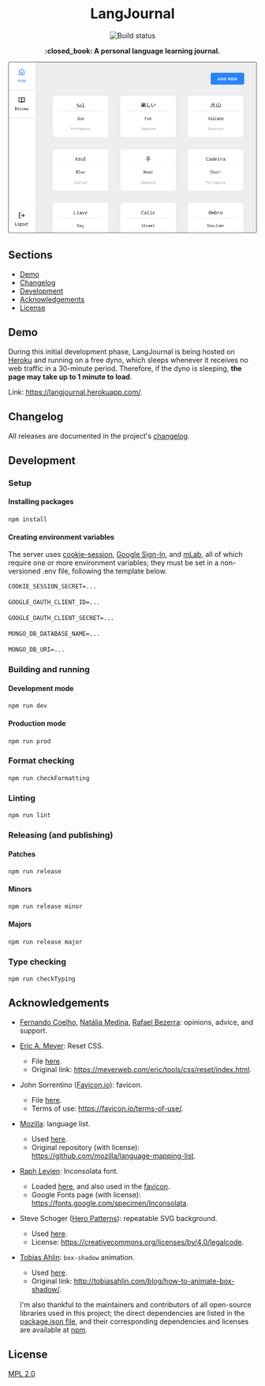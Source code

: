 <h1 align="center">
  LangJournal
</h1>

<p align="center">
  <img
    alt="Build status"
    src="https://img.shields.io/travis/alcar/langjournal/master"
  >
</p>

<p align="center">
  <b>
    :closed_book: A personal language learning journal.
  </b>
</p>

<p align="center">
  <img
    alt="Screenshot of the home page"
    src="./screenshots/home.png"
    width=600
  >
</p>

## Sections

- [Demo](#demo)
- [Changelog](#changelog)
- [Development](#development)
- [Acknowledgements](#acknowledgements)
- [License](#license)

## Demo

During this initial development phase, LangJournal is being hosted on [Heroku](https://www.heroku.com/) and running on a free dyno, which sleeps whenever it receives no web traffic in a 30-minute period. Therefore, if the dyno is sleeping, **the page may take up to 1 minute to load**.

Link: https://langjournal.herokuapp.com/.

## Changelog

All releases are documented in the project's [changelog](/CHANGELOG.md).

## Development

### Setup

#### Installing packages

```
npm install
```

#### Creating environment variables

The server uses [cookie-session](https://github.com/expressjs/cookie-session), [Google Sign-In](https://developers.google.com/identity/sign-in/web), and [mLab](https://mlab.com/), all of which require one or more environment variables; they must be set in a non-versioned .env file, following the template below.

```
COOKIE_SESSION_SECRET=...

GOOGLE_OAUTH_CLIENT_ID=...

GOOGLE_OAUTH_CLIENT_SECRET=...

MONGO_DB_DATABASE_NAME=...

MONGO_DB_URI=...
```

### Building and running

#### Development mode

```
npm run dev
```

#### Production mode

```
npm run prod
```

### Format checking

```
npm run checkFormatting
```

### Linting

```
npm run lint
```

### Releasing (and publishing)

#### Patches

```
npm run release
```

#### Minors

```
npm run release minor
```

#### Majors

```
npm run release major
```

### Type checking

```
npm run checkTyping
```

## Acknowledgements

- [Fernando Coelho](https://github.com/omninando), [Natália Medina](https://github.com/ntmedina), [Rafael Bezerra](https://github.com/rnbez): opinions, advice, and support.

- [Eric A. Meyer](https://meyerweb.com/eric/): Reset CSS.

  - File [here](src/server/assets/reset.css).
  - Original link: https://meyerweb.com/eric/tools/css/reset/index.html.

- John Sorrentino ([Favicon.io](https://favicon.io/)): favicon.

  - File [here](src/server/assets/favicon.ico).
  - Terms of use: https://favicon.io/terms-of-use/.

- [Mozilla](https://github.com/mozilla): language list.

  - Used [here](src/consts/language.ts).
  - Original repository (with license): https://github.com/mozilla/language-mapping-list.

- [Raph Levien](https://levien.com/): Inconsolata font.

  - Loaded [here](src/server/assets/global.css), and also used in the [favicon](src/server/assets/favicon.ico).
  - Google Fonts page (with license): https://fonts.google.com/specimen/Inconsolata.

- Steve Schoger ([Hero Patterns](https://www.heropatterns.com/)): repeatable SVG background.

  - Used [here](src/client/components/LoginPage/styles.css).
  - License: https://creativecommons.org/licenses/by/4.0/legalcode.

- [Tobias Ahlin](http://tobiasahlin.com): `box-shadow` animation.

  - Used [here](src/client/components/EntryPreviewList/EntryPreview/Preview/styles.css).
  - Original link: http://tobiasahlin.com/blog/how-to-animate-box-shadow/.

  I'm also thankful to the maintainers and contributors of all open-source libraries used in this project; the direct dependencies are listed in the [package.json file](package.json), and their corresponding dependencies and licenses are available at [npm](https://www.npmjs.com/).

## License

[MPL 2.0](/LICENSE)
